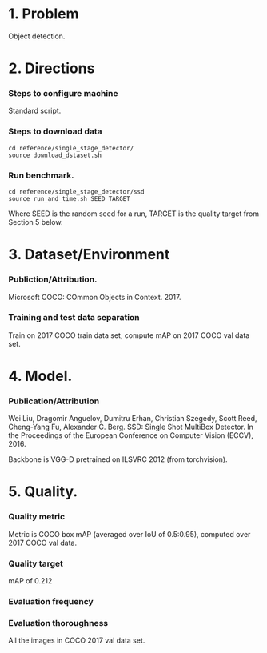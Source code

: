 # 1. Problem
Object detection.

# 2. Directions

### Steps to configure machine
Standard script.

### Steps to download data
```
cd reference/single_stage_detector/
source download_dstaset.sh
```

### Run benchmark.
```
cd reference/single_stage_detector/ssd
source run_and_time.sh SEED TARGET
```
Where SEED is the random seed for a run, TARGET is the quality target from Section 5 below.

# 3. Dataset/Environment
### Publiction/Attribution.
Microsoft COCO: COmmon Objects in Context. 2017.

### Training and test data separation
Train on 2017 COCO train data set, compute mAP on 2017 COCO val data set.

# 4. Model.
### Publication/Attribution
Wei Liu, Dragomir Anguelov, Dumitru Erhan, Christian Szegedy, Scott Reed, Cheng-Yang Fu, Alexander C. Berg. SSD: Single Shot MultiBox Detector. In the Proceedings of the European Conference on Computer Vision (ECCV), 2016.

Backbone is VGG-D pretrained on ILSVRC 2012 (from torchvision).

# 5. Quality.
### Quality metric
Metric is COCO box mAP (averaged over IoU of 0.5:0.95), computed over 2017 COCO val data.

### Quality target
mAP of 0.212

### Evaluation frequency

### Evaluation thoroughness
All the images in COCO 2017 val data set.
